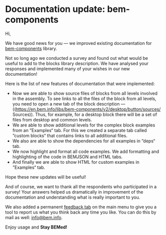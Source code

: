# Documentation update: bem-components

Hi,

We have good news for you — we improved existing documentation for [bem-components](https://ru.bem.info/libs/bem-components/) library.

Not so long ago we conducted a survey and found out what would be useful to add to the blocks library description. We have analysed your responses and implemented many of your wishes in our new documentation!

Here is the list of new features of documentation that were implemented:

* Now we are able to show source files of blocks from all levels involved in the assembly. To see links to all the files of the block from all levels, you need to open a new tab of the block description — ((https://en.bem.info/libs/bem-components/v2/desktop/button/sources/ Sources)). Thus, for example, for a desktop block there will be a set of files from desktop and common levels.
* We are able to show additional levels for the complex block examples from an ”Examples“ tab. For this we created a separate tab called ”custom blocks“ that contains links to all additional files.
* We also are able to show the dependencies for all examples in ”deps“ tab.
* We now highlight and format all code examples. We add formatting and highlighting of the code in BEMJSON and HTML tabs.
* And finally we are able to show HTML for custom examples in ”Examples“ tab.

Hope these new updates will be useful!

And of course, we want to thank all the respondents who participated in a survey! Your answers helped us dramatically in improvement of the documentation and understanding what is really important to you.

We also added a permanent [feedback tab](https://en.bem.info/feedback/) on the main menu to give you a tool to report us what you think back any time you like. You can do this by mail as well: [info@bem.info](mailto:info@bem.info).

Enjoy usage and **Stay BEMed!**
